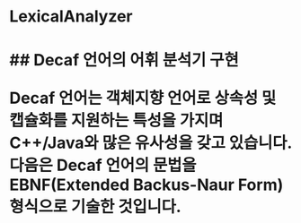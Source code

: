 <h1>LexicalAnalyzer<h1>
## Decaf 언어의 어휘 분석기 구현

Decaf 언어는 객체지향 언어로 상속성 및 캡슐화를 지원하는 특성을 가지며 C++/Java와 많은
유사성을 갖고 있습니다. 다음은 Decaf 언어의 문법을 EBNF(Extended Backus-Naur Form)
형식으로 기술한 것입니다.
